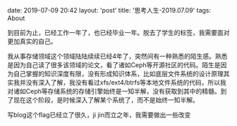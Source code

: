 date: 2019-07-09 20:42
layout: 'post'
title: '思考人生-2019.07.09'
tags: About

到目前为止，已经工作一年了，也已经毕业一年。脱去了学生的标签，我需要面对更加真实的自己。  
  
我从事存储领域这个领域陆陆续续已经4年了，突然间有一种熟悉的陌生感。熟悉是因为自己读了很多该领域的论文，看了诸如Ceph等开源社区的代码。陌生是因为自己掌握的知识深度有限，没有形成知识体系，比如底层文件系统的设计原理其实我并没有深入了解，我没有看过xfs/ext4/btrfs等本地文件系统的代码，所以我对诸如Ceph等存储系统的存储引擎始终是一知半解，没有获取到其中的精髓。到了现在这个阶段，是时候深入了解某个系统了，而不是始终一知半解。  

写blog这个flag已经立了很久，ji jin而立之年，我需要做出一些改变